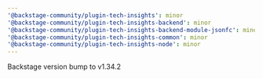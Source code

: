 ```yaml
---
'@backstage-community/plugin-tech-insights': minor
'@backstage-community/plugin-tech-insights-backend': minor
'@backstage-community/plugin-tech-insights-backend-module-jsonfc': minor
'@backstage-community/plugin-tech-insights-common': minor
'@backstage-community/plugin-tech-insights-node': minor
---
```


Backstage version bump to v1.34.2
